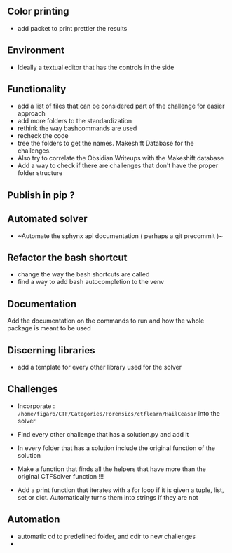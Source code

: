 ## Color printing

- add packet to print prettier the results

## Environment

- Ideally a textual editor that has the controls in the side

## Functionality

- add a list of files that can be considered part of the challenge for easier approach
- add more folders to the standardization
- rethink the way bashcommands are used
- recheck the code
- tree the folders to get the names. Makeshift Database for the challenges.
- Also try to correlate the Obsidian Writeups with the Makeshift database
- Add a way to check if there are challenges that don't have the proper folder structure

## Publish in pip ?

## Automated solver

- ~Automate the sphynx api documentation ( perhaps a git precommit )~

## Refactor the bash shortcut

- change the way the bash shortcuts are called
- find a way to add bash autocompletion to the venv

## Documentation

Add the documentation on the commands to run and how the whole package is meant to be used

## Discerning libraries

- add a template for every other library used for the solver

## Challenges

- Incorporate : `/home/figaro/CTF/Categories/Forensics/ctflearn/HailCeasar` into the solver
- Find every other challenge that has a solution.py and add it
- In every folder that has a solution include the original function of the solution

- Make a function that finds all the helpers that have more than the original CTFSolver function !!!

- Add a print function that iterates with a for loop if it is given a tuple, list, set or dict. Automatically turns them into strings if they are not


## Automation 

- automatic cd to predefined folder, and cdir to new challenges 
- 
